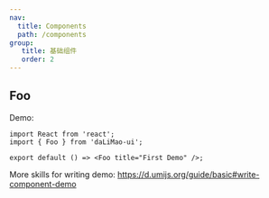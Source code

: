 ```yaml
---
nav:
  title: Components
  path: /components
group:
   title: 基础组件
   order: 2
---
```


## Foo

Demo:

```tsx
import React from 'react';
import { Foo } from 'daLiMao-ui';

export default () => <Foo title="First Demo" />;
```

More skills for writing demo: https://d.umijs.org/guide/basic#write-component-demo
